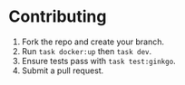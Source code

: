# Contributing

1. Fork the repo and create your branch.
2. Run `task docker:up` then `task dev`.
3. Ensure tests pass with `task test:ginkgo`.
4. Submit a pull request.
